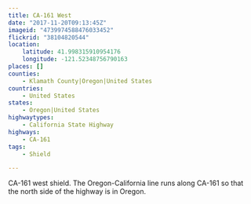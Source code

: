 ```yaml
---
title: CA-161 West
date: "2017-11-20T09:13:45Z"
imageid: "4739974588476033452"
flickrid: "38104820544"
location:
    latitude: 41.998315910954176
    longitude: -121.52348756790163
places: []
counties:
    - Klamath County|Oregon|United States
countries:
    - United States
states:
    - Oregon|United States
highwaytypes:
    - California State Highway
highways:
    - CA-161
tags:
    - Shield

---
```

CA-161 west shield.  The Oregon-California line runs along CA-161 so that the north side of the highway is in Oregon.